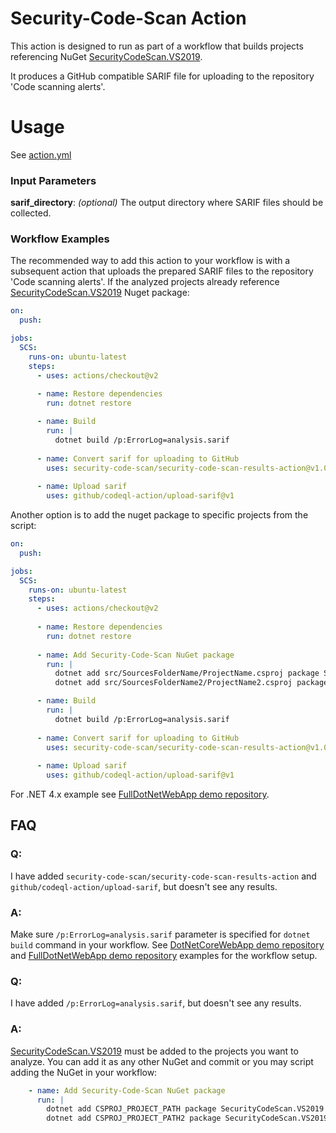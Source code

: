 # Security-Code-Scan Action

This action is designed to run as part of a workflow that builds projects referencing NuGet [SecurityCodeScan.VS2019](https://www.nuget.org/packages/SecurityCodeScan.VS2019/).

It produces a GitHub compatible SARIF file for uploading to the repository 'Code scanning alerts'.

# Usage

See [action.yml](action.yml)

### Input Parameters

**sarif_directory**: _(optional)_ The output directory where SARIF files should be collected.

### Workflow Examples

The recommended way to add this action to your workflow is with a subsequent action that uploads the prepared SARIF files to the repository 'Code scanning alerts'. If the analyzed projects already reference [SecurityCodeScan.VS2019](https://www.nuget.org/packages/SecurityCodeScan.VS2019/) Nuget package:

```yaml
on:
  push:

jobs:
  SCS:
    runs-on: ubuntu-latest
    steps:     
      - uses: actions/checkout@v2
      
      - name: Restore dependencies
        run: dotnet restore

      - name: Build
        run: |
          dotnet build /p:ErrorLog=analysis.sarif
        
      - name: Convert sarif for uploading to GitHub
        uses: security-code-scan/security-code-scan-results-action@v1.0
        
      - name: Upload sarif	
        uses: github/codeql-action/upload-sarif@v1
```

Another option is to add the nuget package to specific projects from the script:

```yaml
on:
  push:

jobs:
  SCS:
    runs-on: ubuntu-latest
    steps:     
      - uses: actions/checkout@v2
      
      - name: Restore dependencies
        run: dotnet restore
      
      - name: Add Security-Code-Scan NuGet package
        run: |
          dotnet add src/SourcesFolderName/ProjectName.csproj package SecurityCodeScan.VS2019
          dotnet add src/SourcesFolderName2/ProjectName2.csproj package SecurityCodeScan.VS2019

      - name: Build
        run: |
          dotnet build /p:ErrorLog=analysis.sarif
        
      - name: Convert sarif for uploading to GitHub
        uses: security-code-scan/security-code-scan-results-action@v1.0
        
      - name: Upload sarif	
        uses: github/codeql-action/upload-sarif@v1
```

For .NET 4.x example see [FullDotNetWebApp demo repository](https://github.com/security-code-scan/FullDotNetWebApp).

## FAQ

### Q:
I have added `security-code-scan/security-code-scan-results-action` and `github/codeql-action/upload-sarif`, but doesn't see any results.
### A:
Make sure `/p:ErrorLog=analysis.sarif` parameter is specified for `dotnet build` command in your workflow. See [DotNetCoreWebApp demo repository](security-code-scan/DotNetCoreWebApp) and [FullDotNetWebApp demo repository](https://github.com/security-code-scan/FullDotNetWebApp) examples for the workflow setup.

### Q:
I have added `/p:ErrorLog=analysis.sarif`, but doesn't see any results.
### A:
[SecurityCodeScan.VS2019](https://www.nuget.org/packages/SecurityCodeScan.VS2019/) must be added to the projects you want to analyze. You can add it as any other NuGet and commit or you may script adding the NuGet in your workflow:

```yaml
    - name: Add Security-Code-Scan NuGet package
      run: |
        dotnet add CSPROJ_PROJECT_PATH package SecurityCodeScan.VS2019
        dotnet add CSPROJ_PROJECT_PATH2 package SecurityCodeScan.VS2019
```
